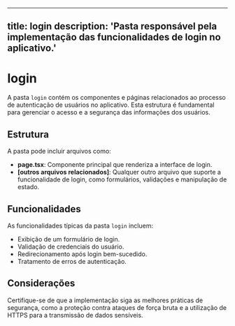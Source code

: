 
---
title: login
description: 'Pasta responsável pela implementação das funcionalidades de login no aplicativo.'
---

# login

A pasta `login` contém os componentes e páginas relacionados ao processo de autenticação de usuários no aplicativo. Esta estrutura é fundamental para gerenciar o acesso e a segurança das informações dos usuários.

## Estrutura

A pasta pode incluir arquivos como:

- **page.tsx**: Componente principal que renderiza a interface de login.
- **[outros arquivos relacionados]**: Qualquer outro arquivo que suporte a funcionalidade de login, como formulários, validações e manipulação de estado.

## Funcionalidades

As funcionalidades típicas da pasta `login` incluem:

- Exibição de um formulário de login.
- Validação de credenciais do usuário.
- Redirecionamento após login bem-sucedido.
- Tratamento de erros de autenticação.

## Considerações

Certifique-se de que a implementação siga as melhores práticas de segurança, como a proteção contra ataques de força bruta e a utilização de HTTPS para a transmissão de dados sensíveis.
